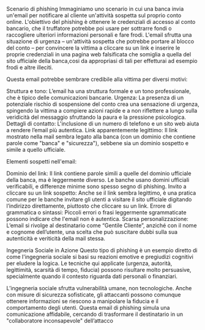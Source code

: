 Scenario di phishing
Immaginiamo uno scenario in cui una banca invia un'email per notificare al cliente un'attività sospetta sul proprio conto online. L'obiettivo del phishing è ottenere le credenziali di accesso al conto bancario, che il truffatore potrebbe poi usare per sottrarre fondi o raccogliere ulteriori informazioni personali e fare frodi.
L'email sfrutta una situazione di urgenza – un'attività sospetta che potrebbe portare al blocco del conto – per convincere la vittima a cliccare su un link e inserire le proprie credenziali in una pagina web falsificata che somiglia a quella del sito ufficiale della banca,cosi da appropriasi di tali per effetturai ad esempio frodi e altre illeciti.

Questa email potrebbe sembrare credibile alla vittima per diversi motivi:

Struttura e tono: L’email ha una struttura formale e un tono professionale, che è tipico delle comunicazioni bancarie.
Urgenza: La presenza di un potenziale rischio di sospensione del conto crea una sensazione di urgenza, spingendo la vittima a compiere azioni rapide e a non riflettere a lungo sulla veridicità del messaggio sfruttando la paura e la pressione psicologica.
Dettagli di contatto: L'inclusione di un numero di telefono e un sito web aiuta a rendere l’email più autentica.
Link apparentemente legittimo: Il link mostrato nella mail sembra legato alla banca (con un dominio che contiene parole come "banca" e "sicurezza"), sebbene sia un dominio sospetto e simile a quello ufficiale.

Elementi sospetti nell'email:

Dominio del link: Il link contiene parole simili a quelle del dominio ufficiale della banca, ma è leggermente diverso. Le banche usano domini ufficiali verificabili, e differenze minime sono spesso segno di phishing.
Invito a cliccare su un link sospetto: Anche se il link sembra legittimo, è una pratica comune per le banche invitare gli utenti a visitare il sito ufficiale digitando l’indirizzo direttamente, piuttosto che cliccare su un link.
Errore di grammatica o sintassi: Piccoli errori o frasi leggermente sgrammaticate possono indicare che l'email non è autentica.
Scarsa personalizzazione: L’email si rivolge al destinatario come “Gentile Cliente”, anziché con il nome e cognome dell’utente, una scelta che può suscitare dubbi sulla sua autenticità e veriticità della mail stessa.

Ingegneria Sociale in Azione
Questo tipo di phishing è un esempio diretto di come l'ingegneria sociale si basi su reazioni emotive e pregiudizi cognitivi per eludere la logica. Le tecniche qui applicate (urgenza, autorità, legittimità, scarsità di tempo, fiducia) possono risultare molto persuasive, specialmente quando il contesto riguarda dati personali o finanziari.

L’ingegneria sociale sfrutta vulnerabilità umane, non tecnologiche. Anche con misure di sicurezza sofisticate, gli attaccanti possono comunque ottenere informazioni se riescono a manipolare la fiducia e il comportamento degli utenti. Questa email di phishing simula una comunicazione affidabile, cercando di trasformare il destinatario in un "collaboratore inconsapevole" dell’attacco
